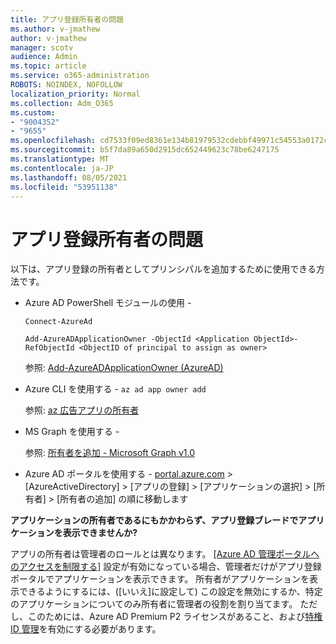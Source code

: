 ```yaml
---
title: アプリ登録所有者の問題
ms.author: v-jmathew
author: v-jmathew
manager: scotv
audience: Admin
ms.topic: article
ms.service: o365-administration
ROBOTS: NOINDEX, NOFOLLOW
localization_priority: Normal
ms.collection: Adm_O365
ms.custom:
- "9004352"
- "9655"
ms.openlocfilehash: cd7533f09ed8361e134b81979532cdebbf49971c54553a0172c7527f30e319bb
ms.sourcegitcommit: b5f7da89a650d2915dc652449623c78be6247175
ms.translationtype: MT
ms.contentlocale: ja-JP
ms.lasthandoff: 08/05/2021
ms.locfileid: "53951138"
---
```

# <a name="app-registration-owner-issues"></a>アプリ登録所有者の問題

以下は、アプリ登録の所有者としてプリンシパルを追加するために使用できる方法です。

- Azure AD PowerShell モジュールの使用 -

    `Connect-AzureAd`

    `Add-AzureADApplicationOwner -ObjectId <Application ObjectId>-RefObjectId <ObjectID of principal to assign as owner>`

    参照: [Add-AzureADApplicationOwner (AzureAD)](https://docs.microsoft.com/powershell/module/azuread/add-azureadapplicationowner)
- Azure CLI を使用する - `az ad app owner add`

    参照: [az 広告アプリの所有者](https://docs.microsoft.com/cli/azure/ad/app/owner)
- MS Graph を使用する - 

    参照: [所有者を追加 - Microsoft Graph v1.0](https://docs.microsoft.com/graph/api/application-post-owners)
- Azure AD ポータルを使用する - [portal.azure.com](https://portal.azure.com/) > [AzureActiveDirectory] > [アプリの登録] > [アプリケーションの選択] > [所有者] > [所有者の追加] の順に移動します

**アプリケーションの所有者であるにもかかわらず、アプリ登録ブレードでアプリケーションを表示できませんか?**

アプリの所有者は管理者のロールとは異なります。 [[Azure AD 管理ポータルへのアクセスを制限する]](https://docs.microsoft.com/azure/active-directory/fundamentals/users-default-permissions) 設定が有効になっている場合、管理者だけがアプリ登録ポータルでアプリケーションを表示できます。 所有者がアプリケーションを表示できるようにするには、([いいえ]に設定して) この設定を無効にするか、特定のアプリケーションについてのみ所有者に管理者の役割を割り当てます。 ただし、このためには、Azure AD Premium P2 ライセンスがあること、および[特権 ID 管理](https://docs.microsoft.com/azure/active-directory/privileged-identity-management/pim-configure)を有効にする必要があります。
